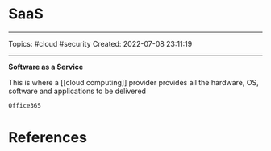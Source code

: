 # SaaS
---
Topics: #cloud #security
Created: 2022-07-08 23:11:19

---

**Software as a Service**

This is where a [[cloud computing]] provider provides all the hardware, OS, software and applications to be delivered

```ad-example
Office365
```

# References
